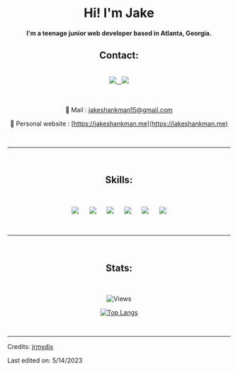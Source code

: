 
<h1 align="center">Hi! I'm Jake</h1>
<h4 align="center">I'm a teenage junior web developer based in Atlanta, Georgia.</h4>

<h2 align="center">Contact:</h2><br>

<div align="center">
<a href="https://www.linkedin.com/in/jake-shankman-1182a321a/"><img src="https://img.shields.io/badge/-LinkedIn-0a66c2?style=for-the-badge&logo=linkedin&logoColor=fff&labelColor=282828"</a>&nbsp;&nbsp;&nbsp;<a href="https://github.com/JakeS-dot"><img src="https://img.shields.io/badge/-Github-f0f6fc?style=for-the-badge&logo=github&logoColor=fff&labelColor=282828"></a>

<br><br>
📧 Mail : jakeshankman15@gmail.com

🔗 Personal website : [https://jakeshankman.me](https://jakeshankman.me)

</div><br>

<hr>

<br><h2 align="center">Skills:</h2><br>

<p>
<div align="center">
  <img src="https://img.shields.io/badge/-HTML-ff6600?style=for-the-badge&logo=html5&logoColor=ff6600&labelColor=282828">
    &nbsp;&nbsp;&nbsp;&nbsp;

<img src="https://img.shields.io/badge/-CSS-264ee4?style=for-the-badge&logo=css3&logoColor=264ee4&labelColor=282828">
  &nbsp;&nbsp;&nbsp;&nbsp;
<img src="https://img.shields.io/badge/-JavaScript-f7df1e?style=for-the-badge&logo=javascript&logoColor=f7df1e&labelColor=282828">
  &nbsp;&nbsp;&nbsp;&nbsp;
<img src="https://img.shields.io/badge/-React-5cd9ff?style=for-the-badge&logo=react&logoColor=5cd9ff&labelColor=282828">
    &nbsp;&nbsp;&nbsp;&nbsp;

<img src="https://img.shields.io/badge/-Next.JS-a8b9c0?style=for-the-badge&logo=next.js&logoColor=a8b9c0&labelColor=282828">
    &nbsp;&nbsp;&nbsp;&nbsp;

<img src="https://img.shields.io/badge/-Git-f05030?style=for-the-badge&logo=git&logoColor=f05030&labelColor=282828">

</div>
</p><br>

<hr>

<br><h2 align="center">Stats:</h2><br>

<div align="center">

![Views](https://komarev.com/ghpvc/?username=JakeS-dot&label=Profile+visitors:)

[![Top Langs](https://github-readme-stats.vercel.app/api/top-langs/?username=JakeS-dot&layout=compact&theme=dark)](https://github.com/JakeS-dot)

</div><br>

---

Credits: [jrmydix](https://github.com/jrmydix)

Last edited on: 5/14/2023
